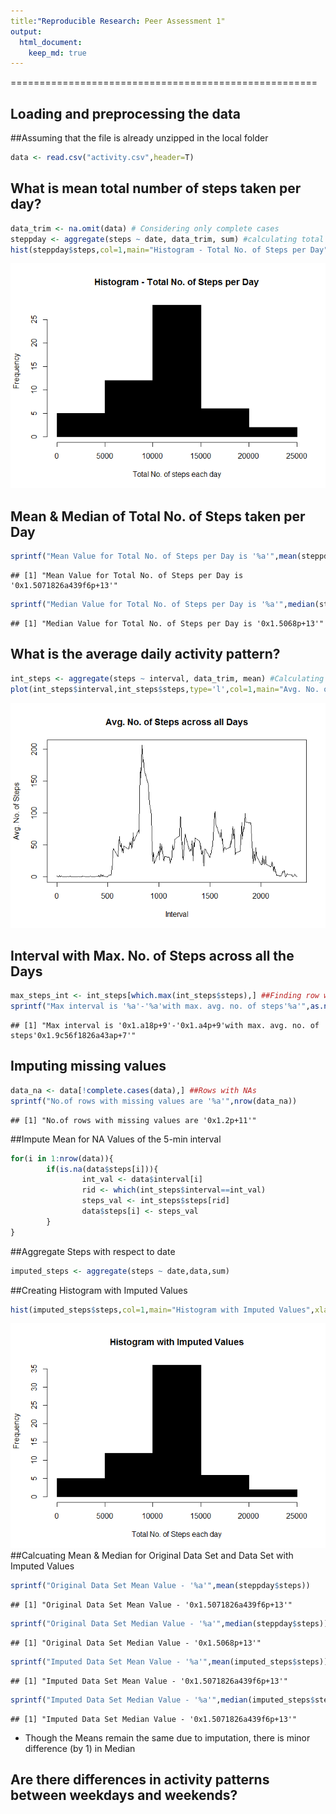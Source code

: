 ```yaml
---
title:"Reproducible Research: Peer Assessment 1"
output: 
  html_document:
    keep_md: true
---
```

=====================================================


## Loading and preprocessing the data
##Assuming that the file is already unzipped in the local folder

```r
data <- read.csv("activity.csv",header=T)
```


## What is mean total number of steps taken per day?

```r
data_trim <- na.omit(data) # Considering only complete cases
steppday <- aggregate(steps ~ date, data_trim, sum) #calculating total steps per day
hist(steppday$steps,col=1,main="Histogram - Total No. of Steps per Day",xlab="Total No. of steps each day")
```

![](./PA1_template_files/figure-html/unnamed-chunk-13-1.png) 
## Mean & Median of Total No. of Steps taken per Day

```r
sprintf("Mean Value for Total No. of Steps per Day is '%a'",mean(steppday$steps))
```

```
## [1] "Mean Value for Total No. of Steps per Day is '0x1.5071826a439f6p+13'"
```

```r
sprintf("Median Value for Total No. of Steps per Day is '%a'",median(steppday$steps))
```

```
## [1] "Median Value for Total No. of Steps per Day is '0x1.5068p+13'"
```


## What is the average daily activity pattern?

```r
int_steps <- aggregate(steps ~ interval, data_trim, mean) #Calculating Steps with respect to interval and summing them up
plot(int_steps$interval,int_steps$steps,type='l',col=1,main="Avg. No. of Steps across all Days",xlab="Interval",ylab="Avg. No. of Steps")
```

![](./PA1_template_files/figure-html/unnamed-chunk-15-1.png) 
## Interval with Max. No. of Steps across all the Days

```r
max_steps_int <- int_steps[which.max(int_steps$steps),] ##Finding row with max interval
sprintf("Max interval is '%a'-'%a'with max. avg. no. of steps'%a'",as.numeric(max_steps_int$interval),as.numeric(max_steps_int$interval)+5,as.numeric(max_steps_int$steps))
```

```
## [1] "Max interval is '0x1.a18p+9'-'0x1.a4p+9'with max. avg. no. of steps'0x1.9c56f1826a43ap+7'"
```


## Imputing missing values

```r
data_na <- data[!complete.cases(data),] ##Rows with NAs
sprintf("No.of rows with missing values are '%a'",nrow(data_na))
```

```
## [1] "No.of rows with missing values are '0x1.2p+11'"
```
##Impute Mean for NA Values of the 5-min interval

```r
for(i in 1:nrow(data)){
        if(is.na(data$steps[i])){
                int_val <- data$interval[i]
                rid <- which(int_steps$interval==int_val)
                steps_val <- int_steps$steps[rid]
                data$steps[i] <- steps_val
        }
} 
```
##Aggregate Steps with respect to date

```r
imputed_steps <- aggregate(steps ~ date,data,sum)
```
##Creating Histogram with Imputed Values

```r
hist(imputed_steps$steps,col=1,main="Histogram with Imputed Values",xlab="Total No. of Steps each day")
```

![](./PA1_template_files/figure-html/unnamed-chunk-20-1.png) 
##Calcuating Mean & Median for Original Data Set and Data Set with Imputed Values

```r
sprintf("Original Data Set Mean Value - '%a'",mean(steppday$steps))
```

```
## [1] "Original Data Set Mean Value - '0x1.5071826a439f6p+13'"
```

```r
sprintf("Original Data Set Median Value - '%a'",median(steppday$steps))
```

```
## [1] "Original Data Set Median Value - '0x1.5068p+13'"
```

```r
sprintf("Imputed Data Set Mean Value - '%a'",mean(imputed_steps$steps))
```

```
## [1] "Imputed Data Set Mean Value - '0x1.5071826a439f6p+13'"
```

```r
sprintf("Imputed Data Set Median Value - '%a'",median(imputed_steps$steps))
```

```
## [1] "Imputed Data Set Median Value - '0x1.5071826a439f6p+13'"
```
* Though the Means remain the same due to imputation, there is minor difference (by 1) in Median


## Are there differences in activity patterns between weekdays and weekends?

